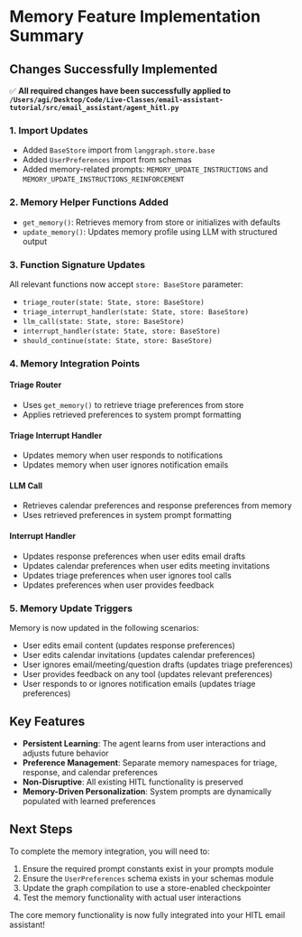 # Memory Feature Implementation Summary

## Changes Successfully Implemented

✅ **All required changes have been successfully applied to `/Users/agi/Desktop/Code/Live-Classes/email-assistant-tutorial/src/email_assistant/agent_hitl.py`**

### 1. Import Updates
- Added `BaseStore` import from `langgraph.store.base`
- Added `UserPreferences` import from schemas
- Added memory-related prompts: `MEMORY_UPDATE_INSTRUCTIONS` and `MEMORY_UPDATE_INSTRUCTIONS_REINFORCEMENT`

### 2. Memory Helper Functions Added
- `get_memory()`: Retrieves memory from store or initializes with defaults
- `update_memory()`: Updates memory profile using LLM with structured output

### 3. Function Signature Updates
All relevant functions now accept `store: BaseStore` parameter:
- `triage_router(state: State, store: BaseStore)`
- `triage_interrupt_handler(state: State, store: BaseStore)`
- `llm_call(state: State, store: BaseStore)`
- `interrupt_handler(state: State, store: BaseStore)`
- `should_continue(state: State, store: BaseStore)`

### 4. Memory Integration Points

#### Triage Router
- Uses `get_memory()` to retrieve triage preferences from store
- Applies retrieved preferences to system prompt formatting

#### Triage Interrupt Handler
- Updates memory when user responds to notifications
- Updates memory when user ignores notification emails

#### LLM Call
- Retrieves calendar preferences and response preferences from memory
- Uses retrieved preferences in system prompt formatting

#### Interrupt Handler
- Updates response preferences when user edits email drafts
- Updates calendar preferences when user edits meeting invitations
- Updates triage preferences when user ignores tool calls
- Updates preferences when user provides feedback

### 5. Memory Update Triggers
Memory is now updated in the following scenarios:
- User edits email content (updates response preferences)
- User edits calendar invitations (updates calendar preferences)
- User ignores email/meeting/question drafts (updates triage preferences)
- User provides feedback on any tool (updates relevant preferences)
- User responds to or ignores notification emails (updates triage preferences)

## Key Features
- **Persistent Learning**: The agent learns from user interactions and adjusts future behavior
- **Preference Management**: Separate memory namespaces for triage, response, and calendar preferences
- **Non-Disruptive**: All existing HITL functionality is preserved
- **Memory-Driven Personalization**: System prompts are dynamically populated with learned preferences

## Next Steps
To complete the memory integration, you will need to:
1. Ensure the required prompt constants exist in your prompts module
2. Ensure the `UserPreferences` schema exists in your schemas module
3. Update the graph compilation to use a store-enabled checkpointer
4. Test the memory functionality with actual user interactions

The core memory functionality is now fully integrated into your HITL email assistant!

